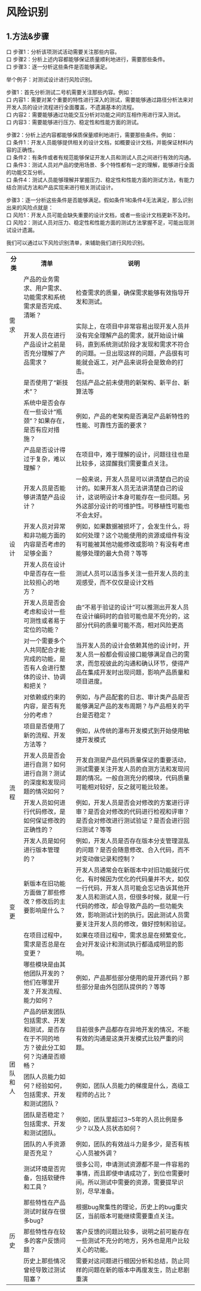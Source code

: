 # 风险识别


## 1.方法&步骤

口 步骤1：分析该项测试活动需要关注那些内容。   
口 步骤2：分析上述内容都能够保证质量顺利地进行，需要那些条件。   
口 步骤3：逐一分析这些条件是否能够满足。

举个例子：对测试设计进行风险识别。   

步骤1：首先分析测试二号机需要关注那些内容。例如：   
口 内容1：需要对某个重要的特性进行深入的测试，需要能够通过路径分析法来对开发人员的设计流程进行全面覆盖，不遗漏基本的流程。   
口 内容2：需要能够通过功能交互分析对功能之间的互相作用进行深入测试。   
口 内容3：需要能够进行压力、稳定性和性能方面的测试。   

步骤2：分析上述内容都能够保质保量顺利地进行，需要那些条件。例如：   
口 条件1：开发人员能够提供相关的设计文档，如概要设计文档，并能保证材料内容的正确性。   
口 条件2：有条件或者有规范能够保证开发人员和测试人员之间进行有效的沟通。   
口 条件3：测试人员对产品的使用场景、多个特性都有一定的理解，能够进行全面的功能交互分析。   
口 条件4：测试人员能够理解并掌握压力、稳定性和性能方面的测试方法，有能力结合测试方法和产品实现来进行相关测试设计。

步骤3：逐一分析这些条件是否能够满足。假如条件1和条件4无法满足，那么识别出来的风险点就是：   
口 风险1：开发人员可能会缺失重要的设计文档，或者一些设计文档更新不及时。   
口 风险2：测试人员对压力、稳定性和性能方面的测试方法掌握不足，可能出现测试设计遗漏。

我们可以通过以下风险识别清单，来辅助我们进行风险识别。

<table>
	<tr>
		<th>分类</th>
		<th>清单</th>
		<th>说明</th>
	</tr>
	<tr>
		<td rowspan="2">需求</td>
		<td>产品的业务需求、用户需求、功能需求和系统需求是否完成、清晰？</td>
		<td>检查需求的质量，确保需求能够有效指导开发和测试。</td>
	</tr>
	<tr>
		<td>开发人员在进行产品设计之前是否充分理解了产品需求？</td>
		<td>实际上，在项目中非常容易出现开发人员并没有完全理解产品的需求，就开始设计编码，直到系统测试阶段才发现和需求不符合的问题。一旦出现这样的问题，产品很有可能就会返工，对产品来说将会是致命的打击。</td>
	</tr>
	<tr>
		<td rowspan="9">设计</td>
		<td>是否使用了“新技术”？</td>
		<td>包括产品之前未使用的新架构、新平台、新算法等</td>
	</tr>
	<tr>
		<td>系统中是否会存在一些设计“瓶颈”？如果存在，是否有应对措施？</td>
		<td>例如，产品的老架构是否满足产品新特性的性能、可靠性方面的要求？</td>
	</tr>
	<tr>
		<td>产品是否设计得过于复杂，难以理解？</td>
		<td>在项目中，难于理解的设计，问题往往也是比较多，这提醒我们需要重点关注。</td>
	</tr>
	<tr>
		<td>开发人员是否能够讲清楚产品设计？</td>
		<td>一般来说，开发人员是可以讲清楚自己的设计的。如果开发人员无法讲清楚自己的设计，这说明设计本身可能存在一些问题。另外这部分设计的可维护性。可移植性可能也不会太好。</td>
	</tr>
	<tr>
		<td>开发人员对异常和非功能方面的内容是否考虑的足够全面？</td>
		<td>例如，如果数据被损坏了，会发生什么，将如何处理？这个功能使用的资源或组件有没有可能被其他功能修改或影响？有没有考虑能够处理的最大负荷？等等</td>
	</tr>
	<tr>
		<td>开发人员在设计中是否存在一些比较担心的地方？</td>
		<td>测试人员可以适当多关注一些开发人员的主观感受，而不仅仅是设计文档</td>
	</tr>
	<tr>
		<td>开发人员是否会考虑和设计一些可测性或者易于定位的功能？</td>
		<td>由“不易于验证的设计”可以推测出开发人员在设计编码时的自验可能也是不充分的，这部分代码的质量可能不高，相对风险更高</td>
	</tr>
	<tr>
		<td>对一个需要多个人共同配合才能完成的功能，是否有人会进行整体的设计、协调和把关？</td>
		<td>当开发人员的设计会依赖其他的设计时，开发人员一般都会假设接口能够满足自己的需求，而忽视彼此的沟通和确认环节，使得产品在集成开发时出现问题，影响产品质量和项目进度。</td>
	</tr>
	<tr>
		<td>对依赖或约束的内容，是否有充分的考虑？</td>
		<td>例如，与产品配套的日志、审计类产品是否能够满足产品的发布周期？与产品相关的平台是否稳定？</td>
	</tr>
	<tr>
		<td rowspan="4">流程</td>
		<td>项目是否使用了新的流程、开发方法等？</td>
		<td>例如，从传统的瀑布开发模式到开始使用敏捷开发模式</td>
	</tr>
	<tr>
		<td>开发人员是否会进行自测？如何进行自测？测试的深度和发现问题的情况如何？</td>
		<td>开发自测是产品代码质量保证的重要活动，测试需要关注开发人员的自测方法和发现问题的情况。一般自测充分的模块，代码质量可能相对较好，反之就可能比较差。</td>
	</tr>
	<tr>
		<td>开发人员如何进行代码修改，是如何保证修改的正确性的？</td>
		<td>例如，开发人员是否会对修改的方案进行评审？是否会对修改的代码进行检视和评审？是否会对修改进行测试验证？是否会进行回归测试？等等</td>
	</tr>
	<tr>
		<td>开发人员是如何进行版本管理的？</td>
		<td>例如，开发人员是否存在版本分支管理混乱的问题？是否会随意修改、合入代码，而不对变动做记录和控制？</td>
	</tr>
	<tr>
		<td rowspan="2">变更</td>
		<td>新版本在旧功能方面做了那些修改？修改后的主要影响是什么？</td>
		<td>开发人员通常会在新版本中对旧功能就行优化，有时候因为优化的代码量并不大，如仅一行代码，开发人员可能会忘记告诉其他开发人员和测试人员，但很多时候，就是一行代码的修改，却会导致产品的一些功能失效，影响测试计划的执行。因此测试人员需要关注开发人员的修改，做好控制和验证。</td>
	</tr>
	<tr>
		<td>在项目过程中，需求是否总是在变更？</td>
		<td>如果在项目过程中，需求总是在频繁变化，会对开发设计和测试执行都造成明显的影响。</td>
	</tr>
	<tr>
		<td rowspan="6">团队和人</td>
		<td>哪些模块是由其他团队开发的？他们在哪里开发？开发流程、能力如何？</td>
		<td>例如，产品那些部分使用的是开源代码？那些部分是由外包团队提供的？等等</td>
	</tr>
	<tr>
		<td>产品的研发团队包括需求、开发和测试，是否存在于不同的地方？彼此分工如何？沟通是否顺畅？</td>
		<td>目前很多产品都存在异地开发的情况，不能有效的沟通是这类开发模式比较严重的问题。</td>
	</tr>
	<tr>
		<td>团队人员能力如何？经验如何，包括需求、开发和测试团队？</td>
		<td>例如，团队人员能力的梯度是什么，高级工程师的占比？</td>
	</tr>
	<tr>
		<td>团队是否稳定？包括需求、开发和测试团队。</td>
		<td>例如，团队里超过3~5年的人员比例是多少？以及人员状态如何？</td>
	</tr>
	<tr>
		<td>团队的人手资源是否充足？</td>
		<td>例如，团队的有效战斗力是多少，是否有核心人员被外调？</td>
	</tr>
	<tr>
		<td>测试环境是否完备，包括软硬件和工具？</td>
		<td>很多公司，申请测试资源都不是一件容易的事情，而且即使申请成功了，到位也需要时间。所以测试中需要的资源，需要提早识别，尽早准备。</td>
	</tr>
	<tr>
		<td rowspan="3">历史</td>
		<td>那些特性在产品测试时就存在很多bug?</td>
		<td>根据bug聚集性的理论，历史上的bug重灾区，当前版本可能继续需要重点关注。</td>
	</tr>
	<tr>
		<td>那些特性存在较多的客户反馈问题？</td>
		<td>客户反馈的问题比较多，说明之前可能存在一些测试不充分的地方，另外也是用户比较关心的功能。</td>
	</tr>
	<tr>
		<td>历史上那些情况曾经导致过测试阻塞？</td>
		<td>需要对这问题进行根因分析和总结，防止同样的问题在新的版本中再度发生，防止悲剧重演</td>
	</tr>
</table>


